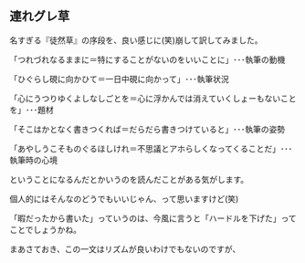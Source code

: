 ## 連れグレ草 

名すぎる『徒然草』の序段を、良い感じに(笑)崩して訳してみました。

「つれづれなるままに＝特にすることがないのをいいことに」･･･執筆の動機

「ひぐらし硯に向かひて＝一日中硯に向かって」･･･執筆状況

「心にうつりゆくよしなしごとを＝心に浮かんでは消えていくしょーもないことを」･･･題材

「そこはかとなく書きつくれば＝だらだら書きつけていると」･･･執筆の姿勢

「あやしうこそものぐるほしけれ＝不思議とアホらしくなってくることだ」･･･執筆時の心境

ということになるんだとかいうのを読んだことがある気がします。

個人的にはそんなのどうでもいいじゃん、って思いますけど(笑)

「暇だったから書いた」っていうのは、今風に言うと「ハードルを下げた」ってことでしょうかね。

まあさておき、この一文はリズムが良いわけでもないのですが、




